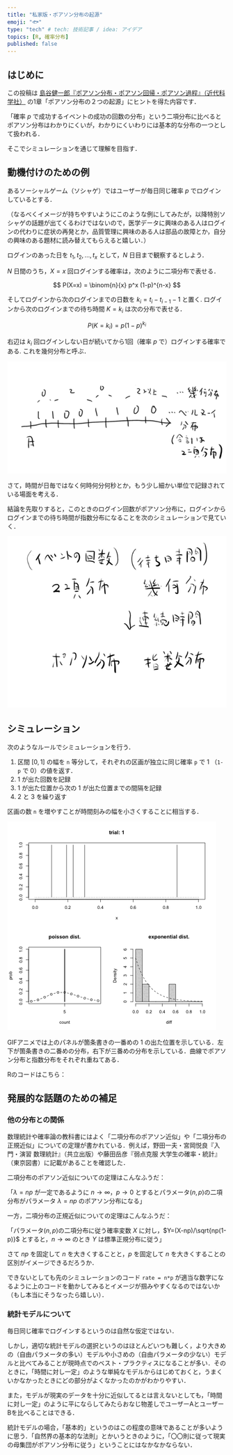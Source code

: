```yaml
---
title: "私家版・ポアソン分布の起源"
emoji: "🐟️"
type: "tech" # tech: 技術記事 / idea: アイデア
topics: [R, 確率分布]
published: false
---
```


## はじめに

この投稿は [島谷健一郎『ポアソン分布・ポアソン回帰・ポアソン過程』（近代科学社）](https://www.kindaikagaku.co.jp/book_list/detail/9784764905467/) の1章「ポアソン分布の２つの起源」にヒントを得た内容です．

「確率 $p$ で成功するイベントの成功の回数の分布」という二項分布に比べるとポアソン分布はわかりにくいが，わかりにくいわりには基本的な分布の一つとして扱われる．

そこでシミュレーションを通じて理解を目指す．


## 動機付けのための例

あるソーシャルゲーム（ソシャゲ）ではユーザーが毎日同じ確率 $p$ でログインしているとする．

（なるべくイメージが持ちやすいようにこのような例にしてみたが，以降特別ソシャゲの話題が出てくるわけではないので，医学データに興味のある人はログインの代わりに症状の再発とか，品質管理に興味のある人は部品の故障とか，自分の興味のある題材に読み替えてもらえると嬉しい．）

ログインのあった日を $t_1, t_2, \ldots, t_x$ として，$N$ 日目まで観察するとしよう．

$N$ 日間のうち，$X=x$ 回ログインする確率は，次のように二項分布で表せる．

$$
P(X=x) = \binom{n}{x} p^x (1-p)^{n-x}
$$

そしてログインから次のログインまでの日数を $k_i = t_{i} - t_{i-1} - 1$ と置く. ログインから次のログインまでの待ち時間 $K=k_i$ は次の分布で表せる．

$$
P(K=k_i) =  p (1-p)^{k_i}
$$

右辺は $k_i$ 回ログインしない日が続いてから1回（確率 $p$ で）ログインする確率である. これを幾何分布と呼ぶ．

![](/images/sim_binom_to_poisson/bernoulli_geom.png)

さて，時間が日毎ではなく何時何分何秒とか，もう少し細かい単位で記録されている場面を考える．

結論を先取りすると，このときのログイン回数がポアソン分布に，ログインからログインまでの待ち時間が指数分布になることを次のシミュレーションで見ていく．

![](/images/sim_binom_to_poisson/poisson_exp.png)

## シミュレーション

次のようなルールでシミュレーションを行う．

1. 区間 $[0,1]$ の幅を `n` 等分して，それぞれの区画が独立に同じ確率 `p` で 1 （`1-p` で 0）の値を返す． 
2. 1 が出た回数を記録
3. 1 が出た位置から次の 1 が出た位置までの間隔を記録
4. 2 と 3 を繰り返す 

区画の数 `n` を増やすことが時間刻みの幅を小さくすることに相当する．

![](/images/sim_binom_to_poisson/sim_pois.gif)

GIFアニメでは上のパネルが箇条書きの一番めの 1 の出た位置を示している．左下が箇条書きの二番めの分布，右下が三番めの分布を示している．曲線でポアソン分布と指数分布をそれぞれ重ねてある．

Rのコードはこちら：



## 発展的な話題のための補足

### 他の分布との関係

数理統計や確率論の教科書にはよく「二項分布のポアソン近似」や「二項分布の正規近似」についての定理が書かれている．例えば，野田一夫・宮岡悦良『入門・演習 数理統計』（共立出版）や藤田岳彦『弱点克服 大学生の確率・統計』（東京図書）に記載があることを確認した．

二項分布のポアソン近似についての定理はこんなふうだ：

「$\lambda=np$ が一定であるように $n \to \infty$，$p \to 0$ とするとパラメータ($n,p$)の二項分布がパラメータ $\lambda=np$ のポアソン分布になる」

一方，二項分布の正規近似についての定理はこんなふうだ：

「パラメータ($n,p$)の二項分布に従う確率変数 $X$ に対し，$Y=(X-np)/\sqrt{np(1-p)}$ とすると，$n \to \infty$ のとき $Y$ は標準正規分布に従う」

さて $np$ を固定して $n$ を大きくすることと，$p$ を固定して $n$ を大きくすることの区別がイメージできるだろうか．

できないとしても先のシミュレーションのコード `rate = n*p` が適当な数字になるように上のコードを動かしてみるとイメージが掴みやすくなるのではないか（もし本当にそうなったら嬉しい）．


### 統計モデルについて

毎日同じ確率でログインするというのは自然な仮定ではない．

しかし，適切な統計モデルの選択というのはほとんどいつも難しく，より大きめの（自由パラメータの多い）モデルや小さめの（自由パラメータの少ない）モデルと比べてみることが現時点でのベスト・プラクティスになることが多い．そのときに，「時間に対し一定」のような単純なモデルからはじめておくと，うまくいかなかったときにどの部分がよくなかったのかがわかりやすい．

また，モデルが現実のデータを十分に近似してるとは言えないとしても，「時間に対し一定」のように平にならしてみたらおなじ物差しでユーザーAとユーザーBを比べることはできる．

統計モデルの場合，「基本的」というのはこの程度の意味であることが多いように思う．「自然界の基本的な法則」とかいうときのように，「〇〇則に従って現実の母集団がポアソン分布に従う」ということにはなかなかならない．
